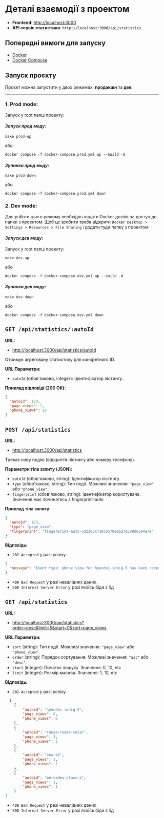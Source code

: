 # Деталі взаємодії з проектом

  - **Frontend**: [http://localhost:3000](http://localhost:3000)
  - **API сервіс статистики**: `http://localhost:3000/api/statistics`

  ## Попередні вимоги для запуску

  - [Docker](https://www.docker.com/get-started/)
  - [Docker Compose](https://docs.docker.com/compose/install/)

  ## Запуск проєкту

  Проєкт можна запустити у двох режимах: **продакшн** та **дев**.

  ---

  ### 1. Prod mode:

  Запуск у root папці проекту:

  #### _Запуск прод моду:_

  `make prod-up`

  або

  `docker compose -f docker-compose.prod.yml up --build -d`

  #### _Зупинка прод моду:_

  `make prod-down`

  або

  `docker compose -f docker-compose.prod.yml down`

  ### 2. Dev mode:

  Для роботи цього режиму необхідно надати Docker дозвіл на доступ до папки з проєктом.
  Щоб це зробити треба відкрити `Docker Desktop > Settings > Resources > File Sharing` і додати туди папку з проектом

  #### _Запуск дев моду:_

  Запуск у root папці проекту:

  `make dev-up`

  або

  `docker compose -f docker-compose.dev.yml up --build -d`

  #### _Зупинка дев моду:_

  `make dev-down`

  або

  `docker compose -f docker-compose.dev.yml down`

  ## `GET /api/statistics/:autoId`

  **URL:**
  - [http://localhost:3000/api/statistics/autoId](http://localhost:3000/api/statistics/autoId)

  Отримує агреговану статистику для конкретного ID.

  **URL Параметри:**

  - `autoId` (обов'язково, integer): Ідентифікатор лістингу.

  **Приклад відповіді (200 OK):**

  ```json
  {
    "autoid": 123,
    "page_views": 2,
    "phone_views": 10
  }
  ```

  ## `POST /api/statistics`

  **URL:**
  - [http://localhost:3000/api/statistics](http://localhost:3000/api/statistics)

  Трекає нову подію (відкриття лістингу або номеру телефону).

  **Параметри тіла запиту (JSON):**

  - `autoId` (обов'язково, string): Ідентифікатор лістингу.
  - `type` (обов'язково, string): Тип події. Можливі значення: `"page_view"` або `"phone_view"`.
  - `fingerprint` (обов'язково, string): Ідентифікатор користувача. Значення має починатись з fingerprint-auto

  **Приклад тіла запиту:**

  ```json
  {
    "autoId": 123,
    "type": "page_view",
    "fingerprint": "fingerprint-auto-502385c710c9578e8527e589d03e4e7a"
  }
  ```

  **Відповідь:**

  - `202 Accepted` у разі успіху.
  ```json
  {
    "message": "Event type: phone_view for hyundai-ioniq-5 has been recorded successfully"
  }
  ```
  - `400 Bad Request` у разі невалідних даних.
  - `500 Internal Server Error` у разі якоїсь біди з бд

  ## `GET /api/statistics`

  **URL:**
  - [http://localhost:3000/api/statistics?order=desc&limit=5&start=0&sort=page_views](http://localhost:3000/api/statistics?order=desc&limit=5&start=0&sort=page_views)

  **URL Параметри:**

  - `sort` (string): Тип події. Можливі значення: `"page_view"` або `"phone_view"`.
  - `order` (string): Порядок сортування. Можливі значення: `"asc"` або `"desc"`.
  - `start` (integer): Початок пошуку. Значення: 0, 10, etc
  - `limit` (integer): Розмір масива. Значення: 1, 10, etc

  **Відповідь:**

  - `202 Accepted` у разі успіху.
  ```json
    [
      {
          "autoid": "hyundai-ioniq-5",
          "page_views": 8,
          "phone_views": 6
      },
      {
          "autoid": "range-rover-velar",
          "page_views": 1,
          "phone_views": 1
      },
      {
          "autoid": "bmw-x2",
          "page_views": 1,
          "phone_views": 1
      },
      {
          "autoid": "mercedes-class-a",
          "page_views": 1,
          "phone_views": 1
      }
  ]
  ```
  - `400 Bad Request` у разі невалідних даних.
  - `500 Internal Server Error` у разі якоїсь біди з бд


